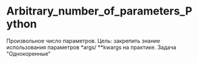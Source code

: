 # Arbitrary_number_of_parameters_Python
Произвольное число параметров. Цель: закрепить знание использования параметров *args/ **kwargs на практике.  Задача "Однокоренные"
